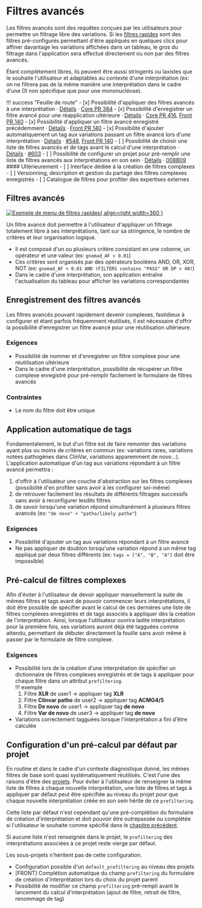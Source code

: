 # Filtres avancés

Les filtres avancés sont des requêtes conçues par les utilisateurs pour permettre un filtrage libre des variations. Si les [filtres rapides](/opensource_docs/bioinformatics/quickfilters.md) sont des filtres pré-configurés permettant d'être appliqués en quelques clics pour affiner davantage les variations affichées dans un tableau, le gros du filtrage dans l'application sera effectué directement ou non par des filtres avancés.

Étant complètement libres, ils peuvent être aussi stringents ou laxistes que le souhaite l'utilisateur et adaptables au contexte d'une interprétation (ex: on ne filtrera pas de la même manière une interprétation dans le cadre d'une DI non spécifique que pour une mononucléose).

!!! success "Feuille de route"
\- \[x\] Possibilité d'appliquer des filtres avancés à une interprétation · [Détails](#filtres-avanc%C3%A9s) · [Core PR 384](https://github.com/DiaghoProject/diagho-core/pull/384)
\- \[x\] Possibilité d'enregistrer un filtre avancé pour une réapplication ultérieure · [Détails](#enregistrement-des-filtres-avanc%C3%A9s) · [Core PR 416](https://github.com/DiaghoProject/diagho-core/pull/416), [Front PR 140](https://github.com/DiaghoProject/diagho-front/pull/140)
\- \[x\] Possibilité d'appliquer un filtre avancé enregistré précédemment · [Détails](#enregistrement-des-filtres-avanc%C3%A9s) · [Front PR 140](https://github.com/DiaghoProject/diagho-front/pull/140)
\- \[x\] Possibilité d'ajouter automatiquement un tag aux variations passant un filtre avancé lors d'une interprétation · [Détails](#application-automatique-de-tags) · [#548](https://github.com/DiaghoProject/diagho-core/issues/548), [Front PR 140](https://github.com/DiaghoProject/diagho-front/pull/140)
\- \[ \] Possibilité de choisir une liste de filtres avancés et de tags avant le calcul d'une interprétation · [Détails](#pr%C3%A9-calcul-de-filtres-complexes) · [#603](https://github.com/DiaghoProject/diagho-core/issues/603)
\- \[ \] Possibilité de configurer un projet pour pré-remplir une liste de filtres avancés aux interprétations en son sein · [Détails](#configuration-dun-pr%C3%A9-calcul-par-d%C3%A9faut-par-projet) · [008B09](https://github.com/orgs/DiaghoProject/projects/5/views/1?pane=issue&itemId=32323189)
\#### Ultérieurement
\- \[ \] Interface dédiée à la création de filtres complexes
\- \[ \] Versionning, description et gestion du partage des filtres complexes enregistrés
\- \[ \] Catalogue de filtres pour profiter des expertises externes

## Filtres avancés

[![Exemple de menu de filtres rapides](/images/202308advancedfiltersform_detailed.png){ align=right width=360 }](/images/202308advancedfiltersform_detailed.png)

Un filtre avancé doit permettre à l'utilisateur d'appliquer un filtrage totalement libre à ses interprétations, tant sur sa stringence, le nombre de critères et leur organisation logique.

- Il est composé d'un ou plusieurs critère consistant en une colonne, un opérateur et une valeur (ex: `gnomad_AF < 0.01`)
- Ces critères sont organisés par des opérateurs booléens AND, OR, XOR, NOT (ex: `gnomad_AF < 0.01 AND (FILTERS contains "PASS" OR DP > 40)`)
- Dans le cadre d'une interprétation, son application entraîne l'actualisation du tableau pour afficher les variations correspondantes

## Enregistrement des filtres avancés

Les filtres avancés pouvant rapidement devenir complexes, fastidieux à configurer et étant parfois fréquemment réutilisés, il est nécessaire d'offrir la possibilité d'enregistrer un filtre avancé pour une réutilisation ultérieure.

### Exigences

- Possibilité de nommer et d'enregistrer un filtre complexe pour une réutilisation ultérieure
- Dans le cadre d'une interprétation, possibilité de récupérer un filtre complexe enregistré pour pré-remplir facilement le formulaire de filtres avancés

### Contraintes

- Le nom du filtre doit être unique

## Application automatique de tags

Fondamentalement, le but d'un filtre est de faire remonter des variations ayant plus ou moins de critères en commun (ex: variations rares, variations notées pathogènes dans ClinVar, variations apparemment de novo…). L'application automatique d'un tag aux variations répondant à un filtre avancé permettra :

1. d'offrir à l'utilisateur une couche d'abstraction sur les filtres complexes (possibilité d'en profiter sans avoir à les configurer soi-même)
1. de retrouver facilement les résultats de différents filtrages successifs sans avoir à reconfigurer lesdits filtres
1. de savoir lorsqu'une variation répond simultanément à plusieurs filtres avancés (ex: `"de novo" + "patho/likely patho"`)

### Exigences

- Possibilité d'ajouter un tag aux variations répondant à un filtre avancé
- Ne pas appliquer de doublon lorsqu'une variation répond à un même tag appliqué par deux filtres différents (ex: `tags = ["A", "B", "A"]` doit être impossible)

## Pré-calcul de filtres complexes

Afin d'éviter à l'utilisateur de devoir appliquer manuellement la suite de mêmes filtres et tags avant de pouvoir commencer leurs interprétations, il doit être possible de spécifier avant le calcul de ces dernières une liste de filtres complexes enregistrés et de tags associés à appliquer dès la création de l'interprétation. Ainsi, lorsque l'utilisateur ouvrira ladite interprétation pour la première fois, ses variations auront déjà été tagguées comme attendu, permettant de débuter directement la fouille sans avoir même à passer par le formulaire de filtre complexe.

### Exigences

- Possibilité lors de la création d'une interprétation de spécifier un dictionnaire de filtres complexes enregistrés et de tags à appliquer pour chaque filtre dans un attribut `prefiltering`.\
  !!! exemple
  1. Filtre **XLR** de user1 → appliquer tag **XLR**
  1. Filtre **Clinvar patho** de user2 → appliquer tag **ACMG4/5**
  1. Filtre **De novo** de user1 → appliquer tag **de novo**
  1. Filtre **Var de novo** de user3 → appliquer tag **de novo**
- Variations correctement tagguées lorsque l'interprétation a fini d'être calculée

## Configuration d'un pré-calcul par défaut par projet

En routine et dans le cadre d'un contexte diagnostique donné, les mêmes filtres de base sont quasi systématiquement réutilisés. C'est l'une des raisons d'être des [projets](./projects.md). Pour éviter à l'utilisateur de renseigner la même liste de filtres à chaque nouvelle interprétation, une liste de filtres et tags à appliquer par défaut peut être spécifiée au niveau du projet pour que chaque nouvelle interprétation créée en son sein hérite de ce `prefiltering`.

Cette liste par défaut n'est cependant qu'une pré-complétion du formulaire de création d'interprétation et doit pouvoir être outrepassée ou complétée si l'utilisateur le souhaite comme spécifié dans le [chapitre précédent](#pr%C3%A9-calcul-de-filtres-complexes).

Si aucune liste n'est renseignée dans le projet, le `prefiltering` des interprétations associées à ce projet reste vierge par défaut.

Les sous-projets n'héritent pas de cette configuration.

- Configuration possible d'un `default_prefiltering` au niveau des projets
- \[FRONT\] Complétion automatique du champ `prefiltering` du formulaire de création d'interprétation lors du choix du projet parent
- Possibilité de modifier ce champ `prefiltering` pré-rempli avant le lancement du calcul d'interprétation (ajout de filtre, retrait de filtre, renommage de tag)
